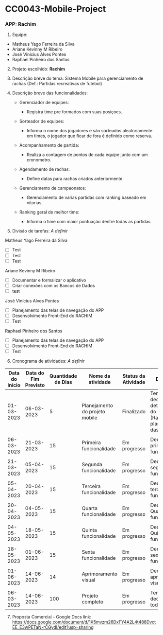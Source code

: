 # CC0043-Mobile-Project

### **APP: Rachim**

1. Equipe:

- Matheus Yago Ferreira da Silva
- Ariane Kevinny M Ribeiro
- José Vinícius Alves Pontes
- Raphael Pinheiro dos Santos

2. Projeto escolhido: **Rachim**

3. Descrição breve do tema: Sistema Mobile para gerenciamento de rachas (Def.: Partidas recreativas de futebol) 

4. Descrição breve das funcionalidades:
 
   * Gerenciador de equipes:

      * Registra time pre formados com suas posiçoes.
 
   * Sorteador de equipes:
   
      * Informa o nome dos jogadores e são sorteados aleatoriamente em times, o jogador que ficar de fora é definido como reserva.
      
   * Acompanhamento de partida:
   
      * Realiza a contagem de pontos de cada equipe junto com um cronometro.
      
   * Agendamento de rachas:
   
      * Define datas para rachas criados anteriormente
      
   * Gerenciamento de campeonatos:
   
      * Gerenciamento de varias partidas com ranking baseado em vitorias.

   * Ranking geral de melhor time:

      * Informa o time com maior pontuação dentre todas as partidas.

5. Divisão de tarefas: *A definir*

Matheus Yago Ferreira da Silva
- [ ] Test
- [ ] Test 
- [ ] Test

Ariane Kevinny M Ribeiro
- [ ] Documentar e formalizar o aplicativo
- [ ] Criar conexões com os Bancos de Dados 
- [ ] test

José Vinícius Alves Pontes
- [ ] Planejamento das telas de navegação do APP
- [ ] Desenvolvimento Front-End do RACHIM 
- [ ] Test

Raphael Pinheiro dos Santos
- [ ] Planejamento das telas de navegação do APP
- [ ] Desenvolvimento Front-End do RACHIM
- [ ] Test

6. Cronograma de atividades: *A definir*

| Data  do Início | Data do Fim Previsto | Quantidade de Dias | Nome da atividade | Status da Atividade | Descrição |
|---|---|---|---|---|---|
| 01-03-2023  | 06-03-2023 | 5 | Planejamento do projeto mobile | Finalizado | Tempo dedicado ao detalhamento do produto (Rachim) e planejamento das ações | 
|   |   |   |   |   |   |   |
| 06-03-2023 | 21-03-2023 | 15 | Primeira funcionalidade | Em progresso | Dedicação a primeira funcionalidade |   |
|   |   |   |   |   |   |   |
| 21-03-2023 | 05-04-2023 | 15 | Segunda funcionalidade | Em progresso | Dedicação a segunda funcionalidade |   |
|   |   |   |   |   |   |   |
| 05-04-2023 | 20-04-2023 | 15 | Terceira funcionalidade | Em progresso | Dedicação a terceira funcionalidade |   |
|   |   |   |   |   |   |   |
| 20-04-2023 | 04-05-2023 | 15 | Quarta funcionalidade | Em progresso | Dedicação a Quarta funcionalidade |   |
|   |   |   |   |   |   |   |
| 04-05-2023 | 18-05-2023 | 15 | Quinta funcionalidade | Em progresso | Dedicação a Quinta funcionalidade |   |
|   |   |   |   |   |   |   |
| 18-05-2023 | 01-06-2023 | 15 | Sexta funcionalidade | Em progresso | Dedicação a sexta funcionalidade |   |
|   |   |   |   |   |   |   |
| 01-06-2023 | 14-06-2023 | 14 | Aprimoramento visual | Em progresso | Dedicação ao aprimoramento visual |   |
|   |   |   |   |   |   |   |
| 06-03-2023 | 14-06-2023 |  100 | Projeto completo   | Em progresso   |   Tempo dedicado a todo o projeto |   |


7. Proposta Comercial - Google Docs link: https://docs.google.com/document/d/1X5mvzm26DxTY4A2L4t488DvctEE_E3wPETaN-rCGydI/edit?usp=sharing 
